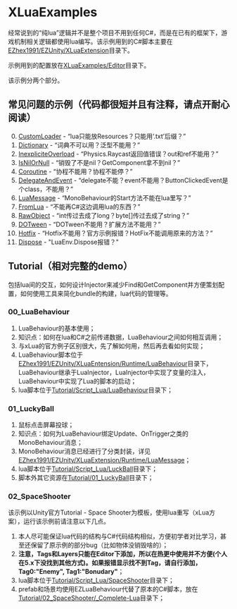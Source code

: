 # XLuaExamples

经常说到的“纯lua”逻辑并不是整个项目不用到任何C#，而是在已有的框架下，游戏机制相关逻辑都使用lua编写。该示例用到的C#脚本主要在[EZhex1991/EZUnity/XLuaExtension](../EZhex1991/EZUnity/XLuaExtension)目录下。

示例用到的配置放在[XLuaExamples/Editor](Editor)目录下。

该示例分两个部分。

## 常见问题的示例（代码都很短并且有注释，请点开耐心阅读）

0. [CustomLoader](00_CustomLoader) - “lua只能放Resources？只能用‘.txt’后缀？”
0. [Dictionary](01_Dictionary) - “词典不可以用？泛型不能用？”
0. [InexpliciteOverload](02_InexpliciteOverload) - “Physics.Raycast返回值错误？out和ref不能用？”
0. [IsNilOrNull](03_IsNilOrNull) - “销毁了不是nil？GetComponent拿不到nil？”
0. [Coroutine](04_Coroutine) - “协程不能用？协程不能停？”
0. [DelegateAndEvent](05_DelegateAndEvent) - “delegate不能？event不能用？ButtonClickedEvent是个class，不能用？”
0. [LuaMessage](06_LuaMessage) - “MonoBehaviour的Start方法不能在lua里写？”
0. [FromLua](07_FromLua) - “不能再C#这边调用lua的东西？”
0. [RawObject](08_RawObject) - “int传过去成了long？byte[]传过去成了string？”
0. [DOTween](09_DOTween) - “DOTween不能用？扩展方法不能用？”
0. [Hotfix](10_Hotfix) - “Hotfix不能用？官方示例报错？HotFix不能调用原来的方法？”
0. [Dispose](11_Dispose) - "LuaEnv.Dispose报错？"

## Tutorial（相对完整的demo）

包括lua间的交互，如何设计Injector来减少Find和GetComponent并方便策划配置，如何使用工具来简化bundle的构建，lua代码的管理等。

### 00_LuaBehaviour

1. LuaBehaviour的基本使用；
1. 知识点：如何在lua和C#之前传递数据，LuaBehaviour之间如何相互调用；
1. 与xLua的官方例子区别很大，先了解如何用，然后再去看如何实现；
1. LuaBehaviour脚本位于[EZhex1991/EZUnity/XLuaEntension/Runtime/LuaBehaviour](../EZhex1991/EZUnity/XLuaExtension/Runtime/LuaBehaviour)目录下，LuaBehaviour继承于LuaInjector，LuaInjector中实现了变量的注入，LuaBehaviour中实现了Lua的脚本的启动；
1. lua脚本位于[Tutorial/Script_Lua/LuaBehaviour](Tutorial/Script_Lua/LuaBehaviour)目录下；

### 01_LuckyBall

1. 鼠标点击屏幕投球；
1. 知识点：如何为LuaBehaviour绑定Update、OnTrigger之类的MonoBehaviour消息；
1. MonoBehaviour消息已经进行了分类封装，详见[EZhex1991/EZUnity/XLuaExtension/Runtime/LuaMessage](../EZhex1991/EZUnity/XLuaExtension/Runtime/LuaMessage)；
1. lua脚本位于[Tutorial/Script_Lua/LuckBall](Tutorial/Script_Lua/LuckyBall)目录下；
1. 脚本外其它资源在[Tutorial/01_LuckyBall](Tutorial/01_LuckyBall)目录下；

### 02_SpaceShooter

该示例以Unity官方Tutorial - Space Shooter为模板，使用lua重写（xLua方案），运行该示例前请注意以下几点。

1. 本人尽可能保证lua代码的结构与C#代码结构相似，方便初学者对比学习，甚至还保留了原示例的部分bug（比如物体没销毁啥的）；
1. **注意，Tags和Layers只能在Editor下添加，所以在热更中使用并不方便(个人在5.x下没找到其他方式)。如果报错显示找不到Tag，请自行添加，Tag0:"Enemy", Tag1:"Bonudary"**；
1. lua脚本位于[Tutorial/Script_Lua/SpaceShooter](Tutorial/Script_Lua/SpaceShooter)目录下；
1. prefab和场景均使用EZLuaBehaviour代替了原本的C#脚本，放在[Tutorial/02_SpaceShooter/_Complete-Lua](Tutorial/02_SpaceShooter/_Complete-Lua)目录下；
